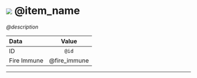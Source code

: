 # <img id="item-icon" src="/images/items/@id" /> @item_name

*@description*

|Data|Value|
|:-----|:-----:|
|ID|`@id`|
|Fire Immune|@fire_immune|

---
